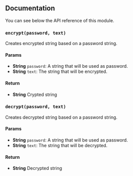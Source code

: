 ## Documentation
You can see below the API reference of this module.

### `encrypt(password, text)`
Creates encrypted string based on a password string.

#### Params
- **String** `password`: A string that will be used as password.
- **String** `text`: The string that will be encrypted.

#### Return
- **String** Crypted string

### `decrypt(password, text)`
Creates decrypted string based on a password string.

#### Params
- **String** `password`: A string that will be used as password.
- **String** `text`: The string that will be decrypted.

#### Return
- **String** Decrypted string

